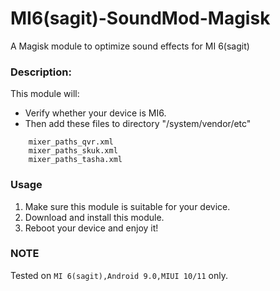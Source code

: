 # MI6(sagit)-SoundMod-Magisk

A Magisk module to optimize sound effects for MI 6(sagit)

### Description:

This module will:

* Verify whether your device is MI6.
* Then add these files to directory "/system/vendor/etc"

```
    mixer_paths_qvr.xml
    mixer_paths_skuk.xml
    mixer_paths_tasha.xml
```

### Usage

1. Make sure this module is suitable for your device.
2. Download and install this module.
3. Reboot your device and enjoy it!

### NOTE

Tested on `MI 6(sagit),Android 9.0,MIUI 10/11` only.
